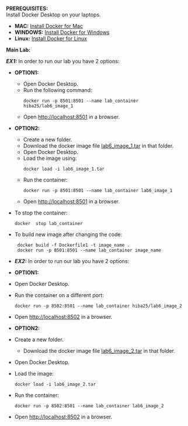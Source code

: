**PREREQUISITES:**  
Install Docker Desktop on your laptops.

- **MAC:** [Install Docker for Mac](https://docs.docker.com/desktop/setup/install/mac-install/)
- **WINDOWS:** [Install Docker for Windows](https://docs.docker.com/desktop/setup/install/windows-install/)
- **Linux:** [Install Docker for Linux](https://docs.docker.com/desktop/setup/install/linux/)

**Main Lab:**

**_EX1:_**
In order to run our lab you have 2 options:
- **OPTION1:**
  - Open Docker Desktop.
  - Run the following command:  
    ```
    docker run -p 8501:8501 --name lab_container hiba25/lab6_image_1
    ```
  - Open [http://localhost:8501](http://localhost:8501) in a browser.

- **OPTION2:**
  - Create a new folder.
  - Download the docker image file [lab6_image_1.tar](https://drive.google.com/drive/folders/1yAccadetzAV3qKVh5O5gbHskZWKDYWTB) in that folder.
  - Open Docker Desktop.
  - Load the image using:  
    ```
    docker load -i lab6_image_1.tar
    ```
  - Run the container:  
    ```
    docker run -p 8501:8501 --name lab_container lab6_image_1
    ```
  - Open [http://localhost:8501](http://localhost:8501) in a browser.

- To stop the container:
    ```
    docker  stop lab_container

    ```
- To build new image after changing the code:
    ```
     docker build -f Dockerfile1 -t image_name . 
     docker run -p 8501:8501 --name lab_container image_name
    ```

- **_EX2:_**
In order to run our lab you have 2 options:
- **OPTION1:**
- Open Docker Desktop.
- Run the container on a different port:
  ```
  docker run -p 8502:8501 --name lab_container hiba25/lab6_image_2
  ```
- Open [http://localhost:8502](http://localhost:8502) in a browser.

- **OPTION2:**
- Create a new folder.
  - Download the docker image file [lab6_image_2.tar](https://drive.google.com/drive/folders/1yAccadetzAV3qKVh5O5gbHskZWKDYWTB) in that folder.
- Open Docker Desktop.
- Load the image:  
  ```
  docker load -i lab6_image_2.tar
  ```
- Run the container:  
  ```
  docker run -p 8502:8501 --name lab_container lab6_image_2
  ```
- Open [http://localhost:8502](http://localhost:8502) in a browser.


